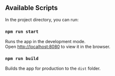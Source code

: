 ## Available Scripts

In the project directory, you can run:

### `npm run start`
Runs the app in the development mode.<br />
Open [http://localhost:8080](http://localhost:8080) to view it in the browser.



### `npm run build`
Builds the app for production to the `dist` folder.<br />
